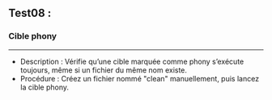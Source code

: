 ## Test08 :
### Cible phony

---------

- Description : Vérifie qu’une cible marquée comme phony s’exécute toujours, même si un fichier du même nom existe.
- Procédure : Créez un fichier nommé "clean" manuellement, puis lancez la cible phony.